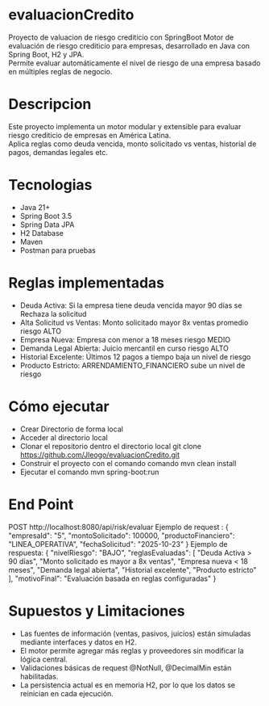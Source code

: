 # evaluacionCredito
Proyecto de valuacion de riesgo crediticio con SpringBoot
Motor de evaluación de riesgo crediticio para empresas, desarrollado en Java con Spring Boot, H2 y JPA.  
Permite evaluar automáticamente el nivel de riesgo de una empresa basado en múltiples reglas de negocio.
# Descripcion
Este proyecto implementa un motor modular y extensible para evaluar riesgo crediticio de empresas en América Latina.  
Aplica reglas como deuda vencida, monto solicitado vs ventas, historial de pagos, demandas legales etc.
# Tecnologias
- Java 21+
- Spring Boot 3.5
- Spring Data JPA
- H2 Database
- Maven
- Postman para pruebas
# Reglas implementadas
- Deuda Activa: Si la empresa tiene deuda vencida mayor 90 días se Rechaza la solicitud  
- Alta Solicitud vs Ventas: Monto solicitado mayor 8x ventas promedio riesgo ALTO  
- Empresa Nueva: Empresa con menor a 18 meses riesgo MEDIO  
- Demanda Legal Abierta: Juicio mercantil en curso riesgo ALTO  
- Historial Excelente: Últimos 12 pagos a tiempo baja un nivel de riesgo  
- Producto Estricto: ARRENDAMIENTO_FINANCIERO sube un nivel de riesgo
# Cómo ejecutar
- Crear Directorio de forma local
- Acceder al directorio local
- Clonar el repositorio dentro el directorio local git clone https://github.com/Jleogo/evaluacionCredito.git
- Construir el proyecto con el comando comando mvn clean install
- Ejecutar el comando mvn spring-boot:run
# End Point 
POST http://localhost:8080/api/risk/evaluar
Ejemplo de request : {
    "empresaId": "5",
    "montoSolicitado": 100000,
    "productoFinanciero": "LINEA_OPERATIVA",
    "fechaSolicitud": "2025-10-23"
}
Ejemplo de respuesta: {
    "nivelRiesgo": "BAJO",
    "reglasEvaluadas": [
        "Deuda Activa > 90 días",
        "Monto solicitado es mayor a  8x ventas",
        "Empresa nueva < 18 meses",
        "Demanda legal abierta",
        "Historial excelente",
        "Producto estricto"
    ],
    "motivoFinal": "Evaluación basada en reglas configuradas"
}
# Supuestos y Limitaciones
- Las fuentes de información (ventas, pasivos, juicios) están simuladas mediante interfaces y datos en H2.
- El motor permite agregar más reglas y proveedores sin modificar la lógica central.
- Validaciones básicas de request @NotNull, @DecimalMin están habilitadas.
- La persistencia actual es en memoria H2, por lo que los datos se reinician en cada ejecución.




